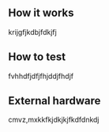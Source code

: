 <!---

This file is used to generate your project datasheet. Please fill in the information below and delete any unused
sections.

You can also include images in this folder and reference them in the markdown. Each image must be less than
512 kb in size, and the combined size of all images must be less than 1 MB.
-->

## How it works

krijgfjkdbjfdkjfj

## How to test

fvhhdfjdfjfhjddjfhdjf

## External hardware

cmvz,mxkkfkjdkjkjfkdfdnkdj
